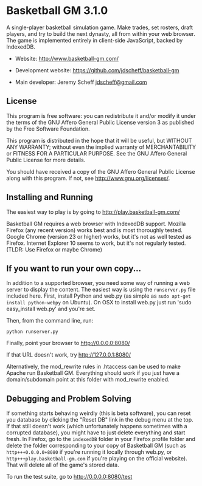 # Basketball GM 3.1.0

A single-player basketball simulation game. Make trades, set rosters, draft
players, and try to build the next dynasty, all from within your web browser.
The game is implemented entirely in client-side JavaScript, backed by
IndexedDB.

* Website: http://www.basketball-gm.com/

* Development website: https://github.com/jdscheff/basketball-gm

* Main developer: Jeremy Scheff <jdscheff@gmail.com>

## License

This program is free software: you can redistribute it and/or modify it under
the terms of the GNU Affero General Public License version 3 as published by
the Free Software Foundation.

This program is distributed in the hope that it will be useful, but WITHOUT ANY
WARRANTY; without even the implied warranty of MERCHANTABILITY or FITNESS FOR A
PARTICULAR PURPOSE.  See the GNU Affero General Public License for more
details.

You should have received a copy of the GNU Affero General Public License along
with this program.  If not, see <http://www.gnu.org/licenses/>.

## Installing and Running

The easiest way to play is by going to http://play.basketball-gm.com/

Basketball GM requires a web browser with IndexedDB support. Mozilla Firefox
(any recent version) works best and is most thoroughly tested. Google Chrome
(version 23 or higher) works, but it's not as well tested as Firefox. Internet
Explorer 10 seems to work, but it's not regularly tested.
(TLDR: Use Firefox or maybe Chrome)

## If you want to run your own copy...

In addition to a supported browser, you need some way of running a web server to
display the content. The easiest way is using the `runserver.py` file included
here. First, install Python and web.py (as simple as `sudo apt-get install
python-webpy` on Ubuntu). On OSX to install web.py just run 'sudo easy_install web.py' and you're set.

Then, from the command line, run:

    python runserver.py

Finally, point your browser to http://0.0.0.0:8080/

If that URL doesn't work, try http://127.0.0.1:8080/

Alternatively, the mod_rewrite rules in .htaccess can be used to make Apache
run Basketball GM. Everything should work if you just have a domain/subdomain
point at this folder with mod_rewrite enabled.

## Debugging and Problem Solving

If something starts behaving weirdly (this is beta software), you can reset you
database by clicking the "Reset DB" link in the debug menu at the top. If that
still doesn't work (which unfortunately happens sometimes with a corrupted
database), you might have to just delete everything and start fresh. In Firefox,
go to the `indexedDB` folder in your Firefox profile folder and delete the
folder corresponding to your copy of Basketball GM (such as
`http+++0.0.0.0+8080` if you're running it locally through web.py, or
`http+++play.basketball-gm.com` if you're playing on the official website). That
will delete all of the game's stored data.

To run the test suite, go to http://0.0.0.0:8080/test